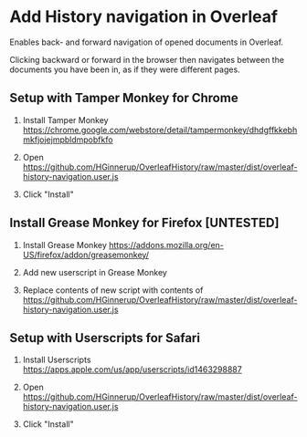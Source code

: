 # Add History navigation in Overleaf
Enables back- and forward navigation of opened documents in Overleaf.

Clicking backward or forward in the browser then navigates between the documents you have been in, as if they were different pages.

## Setup with Tamper Monkey for Chrome
1. Install Tamper Monkey
    https://chrome.google.com/webstore/detail/tampermonkey/dhdgffkkebhmkfjojejmpbldmpobfkfo

2. Open https://github.com/HGinnerup/OverleafHistory/raw/master/dist/overleaf-history-navigation.user.js

3. Click "Install"

## Install Grease Monkey for Firefox [UNTESTED]
1. Install Grease Monkey
    https://addons.mozilla.org/en-US/firefox/addon/greasemonkey/

2. Add new userscript in Grease Monkey

3. Replace contents of new script with contents of https://github.com/HGinnerup/OverleafHistory/raw/master/dist/overleaf-history-navigation.user.js


## Setup with Userscripts for Safari
1. Install Userscripts
    https://apps.apple.com/us/app/userscripts/id1463298887

2. Open https://github.com/HGinnerup/OverleafHistory/raw/master/dist/overleaf-history-navigation.user.js

3. Click "Install"